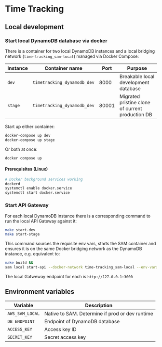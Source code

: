 # Time Tracking

## Local development

### Start local DynamoDB database via docker

There is a container for two local DynamoDB instances and a local bridging network (`time-tracking_sam-local`) managed via Docker Compose:

| Instance | Container name              | Port  | Purpose                                          |
| -------- | --------------------------- | ----- | ------------------------------------------------ |
| `dev`    | `timetracking_dynamodb_dev` | 8000  | Breakable local development database             |
| `stage`  | `timetracking_dynamodb_dev` | 80001 | Migrated pristine clone of current production DB |

Start up either container:

```sh
docker-compose up dev
docker-compose up stage
```

Or both at once:

```sh
docker compose up
```

#### Prerequisites (Linux)

```sh
# Docker background services working
dockerd
systemctl enable docker.service
systemctl start docker.service
```

### Start API Gateway

For each local DynamoDB instance there is a corresponding command to run the local API Gateway against it:

```sh
make start-dev
make start-stage
```

This command sources the requisite env vars, starts the SAM container and ensures it is on the same Docker bridging network as the DynamoDB instance, e.g. equivalent to:

```sh
make build &&
sam local start-api --docker-network time-tracking_sam-local --env-vars ./env/dev.env.json
```

The local Gatweway endpoint for each is `http://127.0.0.1:3000`

## Environment variables

| Variable        | Description                                     |
| --------------- | ----------------------------------------------- |
| `AWS_SAM_LOCAL` | Native to SAM. Determine if prod or dev runtime |
| `DB_ENDPOINT`   | Endpoint of DynamoDB database                   |
| `ACCESS_KEY`    | Access key ID                                   |
| `SECRET_KEY`    | Secret access key                               |
